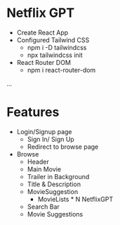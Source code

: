 # Netflix GPT

- Create React App
- Configured Tailwind CSS
    - npm i -D tailwindcss
    - npx tailwindcss init
- React Router DOM
    - npm i react-router-dom


...

# Features
- Login/Signup page
    - Sign In/ Sign Up
    - Redirect to browse page
- Browse
    - Header
    - Main Movie
    - Trailer in Background
    - Title & Description
    - MovieSuggestion 
        - MovieLists * N
NetflixGPT
    - Search Bar
    - Movie Suggestions